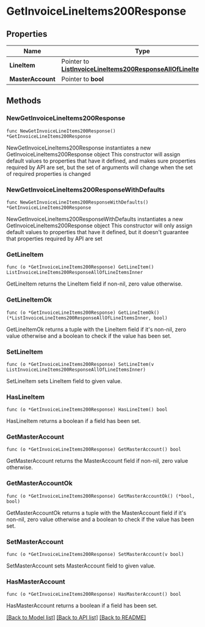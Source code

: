 # GetInvoiceLineItems200Response

## Properties

Name | Type | Description | Notes
------------ | ------------- | ------------- | -------------
**LineItem** | Pointer to [**ListInvoiceLineItems200ResponseAllOfLineItemsInner**](ListInvoiceLineItems200ResponseAllOfLineItemsInner.md) |  | [optional] 
**MasterAccount** | Pointer to **bool** |  | [optional] 

## Methods

### NewGetInvoiceLineItems200Response

`func NewGetInvoiceLineItems200Response() *GetInvoiceLineItems200Response`

NewGetInvoiceLineItems200Response instantiates a new GetInvoiceLineItems200Response object
This constructor will assign default values to properties that have it defined,
and makes sure properties required by API are set, but the set of arguments
will change when the set of required properties is changed

### NewGetInvoiceLineItems200ResponseWithDefaults

`func NewGetInvoiceLineItems200ResponseWithDefaults() *GetInvoiceLineItems200Response`

NewGetInvoiceLineItems200ResponseWithDefaults instantiates a new GetInvoiceLineItems200Response object
This constructor will only assign default values to properties that have it defined,
but it doesn't guarantee that properties required by API are set

### GetLineItem

`func (o *GetInvoiceLineItems200Response) GetLineItem() ListInvoiceLineItems200ResponseAllOfLineItemsInner`

GetLineItem returns the LineItem field if non-nil, zero value otherwise.

### GetLineItemOk

`func (o *GetInvoiceLineItems200Response) GetLineItemOk() (*ListInvoiceLineItems200ResponseAllOfLineItemsInner, bool)`

GetLineItemOk returns a tuple with the LineItem field if it's non-nil, zero value otherwise
and a boolean to check if the value has been set.

### SetLineItem

`func (o *GetInvoiceLineItems200Response) SetLineItem(v ListInvoiceLineItems200ResponseAllOfLineItemsInner)`

SetLineItem sets LineItem field to given value.

### HasLineItem

`func (o *GetInvoiceLineItems200Response) HasLineItem() bool`

HasLineItem returns a boolean if a field has been set.

### GetMasterAccount

`func (o *GetInvoiceLineItems200Response) GetMasterAccount() bool`

GetMasterAccount returns the MasterAccount field if non-nil, zero value otherwise.

### GetMasterAccountOk

`func (o *GetInvoiceLineItems200Response) GetMasterAccountOk() (*bool, bool)`

GetMasterAccountOk returns a tuple with the MasterAccount field if it's non-nil, zero value otherwise
and a boolean to check if the value has been set.

### SetMasterAccount

`func (o *GetInvoiceLineItems200Response) SetMasterAccount(v bool)`

SetMasterAccount sets MasterAccount field to given value.

### HasMasterAccount

`func (o *GetInvoiceLineItems200Response) HasMasterAccount() bool`

HasMasterAccount returns a boolean if a field has been set.


[[Back to Model list]](../README.md#documentation-for-models) [[Back to API list]](../README.md#documentation-for-api-endpoints) [[Back to README]](../README.md)


